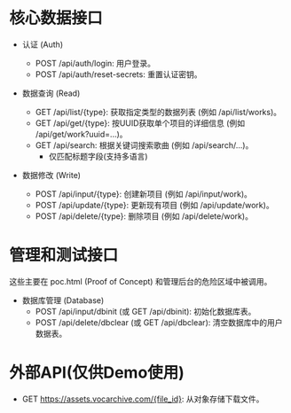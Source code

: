 
# 核心数据接口

   * 认证 (Auth)
       * POST /api/auth/login: 用户登录。
       * POST /api/auth/reset-secrets: 重置认证密钥。

   * 数据查询 (Read)
       * GET /api/list/{type}: 获取指定类型的数据列表 (例如 /api/list/works)。
       * GET /api/get/{type}: 按UUID获取单个项目的详细信息 (例如 /api/get/work?uuid=...)。
       * GET /api/search: 根据关键词搜索歌曲 (例如 /api/search/...)。
            * 仅匹配标题字段(支持多语言)

   * 数据修改 (Write)
       * POST /api/input/{type}: 创建新项目 (例如 /api/input/work)。
       * POST /api/update/{type}: 更新现有项目 (例如 /api/update/work)。
       * POST /api/delete/{type}: 删除项目 (例如 /api/delete/work)。
       
# 管理和测试接口

  这些主要在 poc.html (Proof of Concept) 和管理后台的危险区域中被调用。

   * 数据库管理 (Database)
       * POST /api/input/dbinit (或 GET /api/dbinit): 初始化数据库表。
       * POST /api/delete/dbclear (或 GET /api/dbclear): 清空数据库中的用户数据表。

# 外部API(仅供Demo使用)

   * GET https://assets.vocarchive.com/{file_id}: 从对象存储下载文件。
    <!-- 文件服务用的B2 套了CF 某些人别打了 看见个新项目就急 什么b素质 -->
